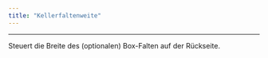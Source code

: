 ```yaml
---
title: "Kellerfaltenweite"
---
```


***

Steuert die Breite des (optionalen) Box-Falten auf der Rückseite.




